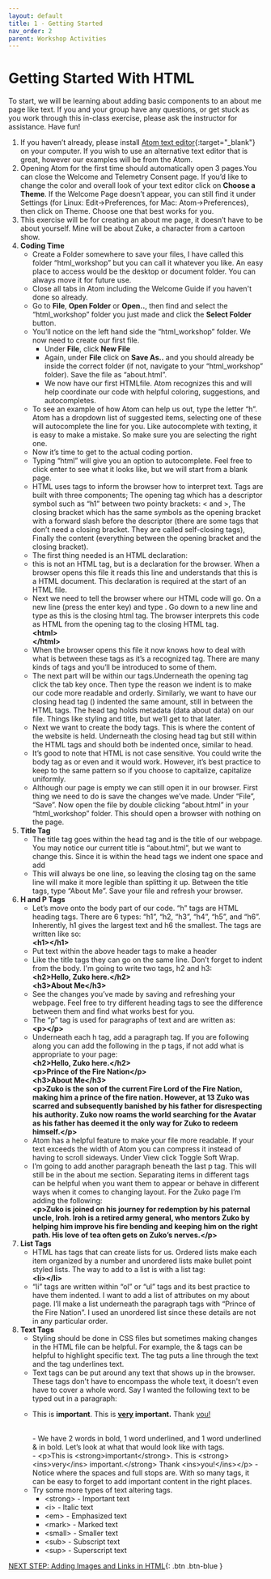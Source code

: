 ```yaml
---
layout: default
title: 1 - Getting Started
nav_order: 2
parent: Workshop Activities
---
```


# Getting Started With HTML

To start, we will be learning about adding basic components to an about me page like text. If you and your group have any questions, or get stuck as you work through this in-class exercise, please ask the instructor for assistance.  Have fun!

1.  If you haven’t already, please install [Atom text editor](https://atom.io/){:target="_blank"} on your computer. If you wish to use an alternative text editor that is great, however our examples will be from the Atom.
2.  Opening Atom for the first time should automatically open 3 pages.You can close the Welcome and Telemetry Consent page. If you’d like to change the color and overall look of your text editor click on **Choose a Theme**. If the Welcome Page doesn’t appear, you can still find it under Settings (for Linux: Edit->Preferences, for Mac: Atom->Preferences), then click on Theme. Choose one that best works for you.
3.  This exercise will be for creating an about me page, it doesn’t have to be about yourself. Mine will be about Zuke, a character from a cartoon show.
4.  **Coding Time**
    -   Create a Folder somewhere to save your files, I have called this folder “html_workshop” but you can call it whatever you like. An easy place to access would be the desktop or document folder. You can always move it for future use.
    -   Close all tabs in Atom including the Welcome Guide if you haven't done so already.
    -   Go to **File**, **Open Folder** or **Open..**, then find and select the “html_workshop” folder you just made and click the **Select Folder** button.
    -   You’ll notice on the left hand side the “html_workshop” folder. We now need to create our first file.
        -   Under **File**, click  **New File**
        -   Again, under **File** click on **Save As..** and you should already be inside the correct folder (if not, navigate to your “html_workshop” folder). Save the file as “about.html”.
        -   We now have our first HTMLfile. Atom recognizes this and will help coordinate our code with helpful coloring, suggestions, and autocompletes.
    -   To see an example of how Atom can help us out, type the letter “h”. Atom has a dropdown list of suggested items, selecting one of these will autocomplete the line for you. Like autocomplete with texting, it is easy to make a mistake. So make sure you are selecting the right one.
    -   Now it’s time to get to the actual coding portion.
    -   Typing “html” will give you an option to autocomplete. Feel free to click enter to see what it looks like, but we will start from a blank page.
    -   HTML uses tags to inform the browser how to interpret text. Tags are built with three components; The opening tag which has a descriptor symbol such as “h1” between two pointy brackets: < and >, The closing bracket which has the same symbols as the opening bracket with a forward slash before the descriptor (there are some tags that don’t need a closing bracket. They are called self-closing tags), Finally the content (everything between the opening bracket and the closing bracket).
    -   The first thing needed is an HTML declaration:<br>
**<!DOCTYPE html>**
    -   this is not an HTML tag, but is a declaration for the browser. When a browser opens this file it reads this line and understands that this is a HTML document. This declaration is required at the start of an HTML file.
    -   Next we need to tell the browser where our HTML code will go. On a new line (press the enter key) and type **<html>**. Go down to a new line and type **</html>** as this is the closing html tag. The browser interprets this code as HTML from the opening tag to the closing HTML tag.<br>
**&lt;html&gt;**<br>**&lt;/html&gt;**
    -   When the browser opens this file it now knows how to deal with what is between these tags as it’s a recognized tag. There are many kinds of tags and you’ll be introduced to some of them.
    -   The next part will be within our tags.Underneath the opening tag click the tab key once. Then type **<head>** the reason we indent is to make our code more readable and orderly. Similarly, we want to have our closing head tag (**</head>**) indented the same amount, still in between the HTML tags. The head tag holds metadata (data about data) on our file. Things like styling and title, but we’ll get to that later.
    -   Next we want to create the body tags. This is where the content of the website is held. Underneath the closing head tag but still within the HTML tags **<body>** and **</body>** should both be indented once, similar to head.
    -   It’s good to note that HTML is not case sensitive. You could write the body tag as **<BODY>** or even **<BoDy>** and it would work. However, it’s best practice to keep to the same pattern so if you choose to capitalize, capitalize uniformly.
    -   Although our page is empty we can still open it in our browser. First thing we need to do is save the changes we’ve made. Under “File”, “Save”. Now open the file by double clicking “about.html” in your “html_workshop” folder. This should open a browser with nothing on the page.
5.  **Title Tag**
    -   The title tag goes within the head tag and is the title of our webpage. You may notice our current title is “about.html”, but we want to change this. Since it is within the head tags we indent one space and add **<title></title>**
    -   This will always be one line, so leaving the closing tag on the same line will make it more legible than splitting it up. Between the title tags, type “About Me”. Save your file and refresh your browser.
6.  **H and P Tags**
    -   Let’s move onto the body part of our code. “h” tags are HTML heading tags. There are 6 types: “h1”, “h2, “h3”, “h4”, “h5”, and “h6”. Inherently, h1 gives the largest text and h6 the smallest. The tags are written like so:<br>
**&lt;h1&gt;&lt;/h1&gt;**
    -   Put text within the above header tags to make a header
    -   Like the title tags they can go on the same line. Don’t forget to indent from the body. I'm going to write two tags, h2 and h3:<br>
**&lt;h2&gt;**Hello, Zuko here.**&lt;/h2&gt;**<br>
**&lt;h3&gt;**About Me**&lt;/h3&gt;**
    -   See the changes you’ve made by saving and refreshing your webpage. Feel free to try different heading tags to see the difference between them and find what works best for you.
    -   The “p” tag is used for paragraphs of text and are written as:<br>
**&lt;p&gt;&lt;/p&gt;**
    -   Underneath each h tag, add a paragraph tag. If you are following along you can add the following in the p tags, if not add what is appropriate to your page:<br>
**&lt;h2&gt;**Hello, Zuko here.**&lt;/h2&gt;**<br>
**&lt;p&gt;**Prince of the Fire Nation**&lt;/p&gt;**<br>
**&lt;h3&gt;**About Me**&lt;/h3&gt;**<br>
**&lt;p&gt;**Zuko is the son of the current Fire Lord of the Fire Nation, making him a prince of the fire nation. However, at 13 Zuko was scarred and subsequently banished by his father for disrespecting his authority. Zuko now roams the world searching for the Avatar as his father has deemed it the only way for Zuko to redeem himself.**&lt;/p&gt;**
    -   Atom has a helpful feature to make your file more readable. If your text exceeds the width of Atom you can compress it instead of having to scroll sideways. Under View click Toggle Soft Wrap.
    -   I’m going to add another paragraph beneath the last p tag. This will still be in the about me section. Separating items in different tags can be helpful when you want them to appear or behave in different ways when it comes to changing layout. For the Zuko page I’m adding the following:<br>
**&lt;p&gt;**Zuko is joined on his journey for redemption by his paternal uncle, Iroh. Iroh is a retired army general, who mentors Zuko by helping him improve his fire bending and keeping him on the right path. His love of tea often gets on Zuko’s nerves.**&lt;/p&gt;**
7.  **List Tags**
    -   HTML has tags that can create lists for us. Ordered lists make each item organized by a number and unordered lists make bullet point styled lists. The way to add to a list is with a list tag:<br>
**&lt;li&gt;&lt;/li&gt;**
    -   “li” tags are written within “ol” or “ul” tags and its best practice to have them indented. I want to add a list of attributes on my about page. I’ll make a list underneath the paragraph tags with “Prince of the Fire Nation”. I used an unordered list since these details are not in any particular order.
8.  **Text Tags**
    -   Styling should be done in CSS files but sometimes making changes in the HTML file can be helpful. For example, the **<del></del>**  & **<ins></ins>** tags can be helpful to highlight specific text. The **<del>** tag puts a line through the text and the **<ins>** tag underlines text.
    -   Text tags can be put around any text that shows up in the browser. These tags don't have to encompass the whole text, it doesn't even have to cover a whole word. Say I wanted the following text to be typed out in a paragraph:
    -   <p>This is <strong>important</strong>. This is <strong><ins>very</ins> important.</strong> Thank <ins>you!</ins></p><br>
        -   We have 2 words in bold, 1 word underlined, and 1 word underlined & in bold. Let’s look at what that would look like with tags.<br>
        -   &lt;p&gt;This is &lt;strong&gt;important&lt;/strong&gt;. This is &lt;strong&gt;&lt;ins&gt;very&lt;/ins&gt; important.&lt;/strong&gt; Thank &lt;ins&gt;you!&lt;/ins&gt;&lt;/p&gt;
        -   Notice where the spaces and full stops are. With so many tags, it can be easy to forget to add important content in the right places.
    -   Try some more types of text altering tags.
        -   &lt;strong&gt; - Important text
        -   &lt;i&gt; - Italic text
        -   &lt;em&gt; - Emphasized text
        -   &lt;mark&gt; - Marked text
        -   &lt;small&gt; - Smaller text
        -   &lt;sub&gt; - Subscript text
        -   &lt;sup&gt; - Superscript text

[NEXT STEP: Adding Images and Links in HTML](act-2.html){: .btn .btn-blue }
